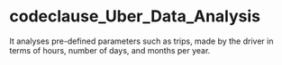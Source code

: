 # codeclause_Uber_Data_Analysis
It analyses pre-defined parameters such as trips, made by the driver in terms of hours, number of days, and months per year.
